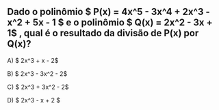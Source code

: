 ## Dado o polinômio $ P(x) = 4x^5 - 3x^4 + 2x^3 - x^2 + 5x - 1 $ e o polinômio $ Q(x) = 2x^2 - 3x + 1$ , qual é o resultado da divisão de P(x) por Q(x)?

A) $ 2x^3 + x - 2$ 

B) $ 2x^3 - 3x^2 - 2$ 

C) $   2x^3 + 3x^2 - 2$ 

D) $ 2x^3 - x + 2 $ 




